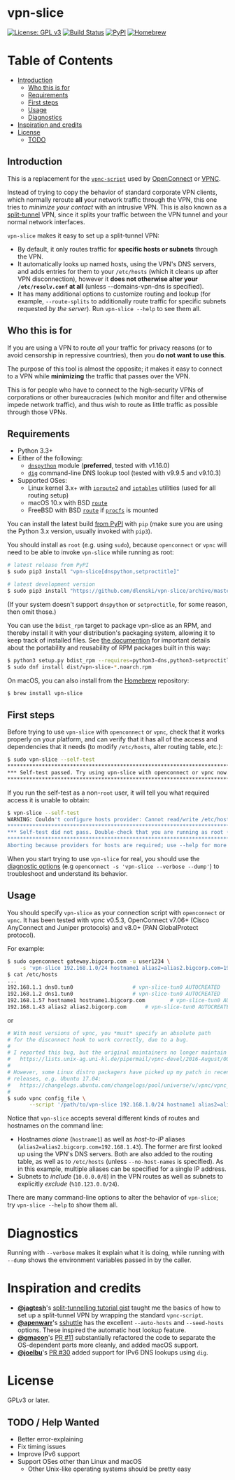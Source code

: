vpn-slice
=========

[![License: GPL v3](https://img.shields.io/badge/License-GPL%20v3-blue.svg)](https://www.gnu.org/licenses/gpl-3.0)
[![Build Status](https://github.com/dlenski/vpn-slice/workflows/test_and_release/badge.svg)](https://github.com/dlenski/vpn-slice/actions?query=workflow%3Atest_and_release)
[![PyPI](https://img.shields.io/pypi/v/vpn-slice.svg)](https://pypi.python.org/pypi/vpn-slice)
[![Homebrew](https://img.shields.io/homebrew/v/vpn-slice.svg)](https://formulae.brew.sh/formula/vpn-slice)

Table of Contents
=================

  * [Introduction](#introduction)
    * [Who this is for](#who-this-is-for)
    * [Requirements](#requirements)
    * [First steps](#first-steps)
    * [Usage](#usage)
    * [Diagnostics](#diagnostics)
  * [Inspiration and credits](#inspiration-and-credits)
  * [License](#license)
    * [TODO](#todo)

## Introduction

This is a replacement for the
[`vpnc-script`](https://www.infradead.org/openconnect/vpnc-script.html)
used by [OpenConnect](https://www.infradead.org/openconnect) or
[VPNC](https://www.unix-ag.uni-kl.de/~massar/vpnc).

Instead of trying to copy the behavior of standard corporate VPN clients,
which normally reroute **all** your network traffic through the VPN,
this one tries to _minimize your contact_ with an intrusive VPN.
This is also known as a
[split-tunnel](https://en.wikipedia.org/wiki/Split_tunneling) VPN, since
it splits your traffic between the VPN tunnel and your normal network
interfaces.

`vpn-slice` makes it easy to set up a split-tunnel VPN:

* By default, it only routes traffic for **specific hosts or subnets**
  through the VPN.
* It automatically looks up named hosts, using the VPN's DNS servers,
  and adds entries for them to your `/etc/hosts` (which it cleans up
  after VPN disconnection), however it **does not otherwise alter your
  `/etc/resolv.conf` at all** (unless --domains-vpn-dns is specified).
* It has many additional options to customize routing and lookup (for
  example, `--route-splits` to additionally route traffic for specific
  subnets requested *by the server*). Run `vpn-slice --help` to see
  them all.

## Who this is for

If you are using a VPN to route *all* your traffic for privacy reasons
(or to avoid censorship in repressive countries), then you **do not want
to use this**.

The purpose of this tool is almost the opposite; it makes it easy to
connect to a VPN while **minimizing** the traffic that passes over the
VPN.

This is for people who have to connect to the high-security VPNs of
corporations or other bureaucracies (which monitor and filter and
otherwise impede network traffic), and thus wish to route as little
traffic as possible through those VPNs.

## Requirements

* Python 3.3+
* Either of the following:
  * [`dnspython`](https://pypi.org/project/dnspython) module (**preferred**, tested with v1.16.0)
  * [`dig`](https://en.wikipedia.org/wiki/Dig_(command)) command-line DNS lookup tool (tested with v9.9.5 and v9.10.3)
* Supported OSes:
  * Linux kernel 3.x+ with
    [`iproute2`](https://en.wikipedia.org/wiki/iproute2) and
    [`iptables`](https://en.wikipedia.org/wiki/iptables) utilities
    (used for all routing setup)
  * macOS 10.x with BSD
    [`route`](https://en.wikipedia.org/wiki/Route_(command))
  * FreeBSD with BSD
    [`route`](https://en.wikipedia.org/wiki/Route_(command))
    if [`procfs`](https://www.freebsd.org/cgi/man.cgi?query=procfs&sektion=5) is mounted

You can install the latest build [from PyPI](https://pypi.org/project/vpn-slice)
with `pip` (make sure you are using the Python 3.x version, usually invoked
with `pip3`).

You should install as `root` (e.g. using `sudo`), because
`openconnect` or `vpnc` will need to be able to invoke `vpn-slice`
while running as root:

```sh
# latest release from PyPI
$ sudo pip3 install "vpn-slice[dnspython,setproctitle]"

# latest development version
$ sudo pip3 install "https://github.com/dlenski/vpn-slice/archive/master.zip#egg=vpn-slice[dnspython,setproctitle]"
```

(If your system doesn't support `dnspython` or `setproctitle`, for some reason, then omit those.)

You can use the `bdist_rpm` target to package vpn-slice as an RPM, and thereby install it with your distribution's
packaging system, allowing it to keep track of installed files.
See [the documention](https://docs.python.org/3/distutils/builtdist.html#creating-rpm-packages) for important
details about the portability and reusability of RPM packages built in this way:

```sh
$ python3 setup.py bdist_rpm --requires=python3-dns,python3-setproctitle
$ sudo dnf install dist/vpn-slice-*.noarch.rpm
```

On macOS, you can also install from the [Homebrew](https://brew.sh) repository:

```sh
$ brew install vpn-slice
```

## First steps

Before trying to use `vpn-slice` with `openconnect` or `vpnc`,
check that it works properly on your platform, and can verify that it has all of
the access and dependencies that it needs (to modify `/etc/hosts`, alter
routing table, etc.):

```sh
$ sudo vpn-slice --self-test
***************************************************************************
*** Self-test passed. Try using vpn-slice with openconnect or vpnc now. ***
***************************************************************************
```

If you run the self-test as a non-`root` user, it will tell you what required
access it is unable to obtain:

```sh
$ vpn-slice --self-test
WARNING: Couldn't configure hosts provider: Cannot read/write /etc/hosts
******************************************************************************************
*** Self-test did not pass. Double-check that you are running as root (e.g. with sudo) ***
******************************************************************************************
Aborting because providers for hosts are required; use --help for more information
```

When you start trying to use `vpn-slice` for real, you should use the
[diagnostic options](#diagnostics) (e.g `openconnect -s 'vpn-slice
--verbose --dump'`) to troubleshoot and understand its behavior.

## Usage

You should specify `vpn-slice` as your connection script with
`openconnect` or `vpnc`. It has been tested with vpnc v0.5.3, OpenConnect
v7.06+ (Cisco AnyConnect and Juniper protocols) and v8.0+ (PAN GlobalProtect
protocol).

For example:

```sh
$ sudo openconnect gateway.bigcorp.com -u user1234 \
    -s 'vpn-slice 192.168.1.0/24 hostname1 alias2=alias2.bigcorp.com=192.168.1.43'
$ cat /etc/hosts
...
192.168.1.1 dns0.tun0					# vpn-slice-tun0 AUTOCREATED
192.168.1.2 dns1.tun0					# vpn-slice-tun0 AUTOCREATED
192.168.1.57 hostname1 hostname1.bigcorp.com		# vpn-slice-tun0 AUTOCREATED
192.168.1.43 alias2 alias2.bigcorp.com		# vpn-slice-tun0 AUTOCREATED
```

or

```sh
# With most versions of vpnc, you *must* specify an absolute path
# for the disconnect hook to work correctly, due to a bug.
#
# I reported this bug, but the original maintainers no longer maintain vpnc.
#   https://lists.unix-ag.uni-kl.de/pipermail/vpnc-devel/2016-August/004199.html
#
# However, some Linux distro packagers have picked up my patch in recent
# releases, e.g. Ubuntu 17.04:
#   https://changelogs.ubuntu.com/changelogs/pool/universe/v/vpnc/vpnc_0.5.3r550-3/changelog
#
$ sudo vpnc config_file \
       --script '/path/to/vpn-slice 192.168.1.0/24 hostname1 alias2=alias2.bigcorp.com=192.168.1.43'
```

Notice that `vpn-slice` accepts several different kinds of routes and hostnames on the command line:

- Hostnames *alone* (`hostname1`) as well as *host-to-IP* aliases (`alias2=alias2.bigcorp.com=192.168.1.43`).
  The former are first looked up using the VPN's DNS servers. Both are also added to the routing table, as
  well as to `/etc/hosts` (unless `--no-host-names` is specified). As in this example, multiple aliases can
  be specified for a single IP address.
- Subnets to *include* (`10.0.0.0/8`) in the VPN routes as well as subnets to explicitly *exclude* (`%10.123.0.0/24`).

There are many command-line options to alter the behavior of
`vpn-slice`; try `vpn-slice --help` to show them all.

# Diagnostics

Running with `--verbose` makes it explain what it is doing, while running with
`--dump` shows the environment variables passed in by the caller.

# Inspiration and credits

* [**@jagtesh**](https://github.com/jagtesh)'s
  [split-tunnelling tutorial gist](https://gist.github.com/jagtesh/5531300) taught me the
  basics of how to set up a split-tunnel VPN by wrapping the standard `vpnc-script`.
* [**@apenwarr**](https://github.com/apenwarr)'s
  [sshuttle](https://github.com/apenwarr/sshuttle) has the excellent
  `--auto-hosts` and `--seed-hosts` options. These inspired the
  automatic host lookup feature.
* [**@gmacon**](https://github.com/gmacon)'s
  [PR #11](https://github.com/dlenski/vpn-slice/pull/11) substantially
  refactored the code to separate the OS-dependent parts more
  cleanly, and added macOS support.
* [**@joelbu**](https://github.com/joelbu)'s
  [PR #30](https://github.com/dlenski/vpn-slice/pull/30) added support for IPv6 DNS
  lookups using `dig`.

# License

GPLv3 or later.

## TODO / Help Wanted

* Better error-explaining
* Fix timing issues
* Improve IPv6 support
* Support OSes other than Linux and macOS
    * Other Unix-like operating systems should be pretty easy
